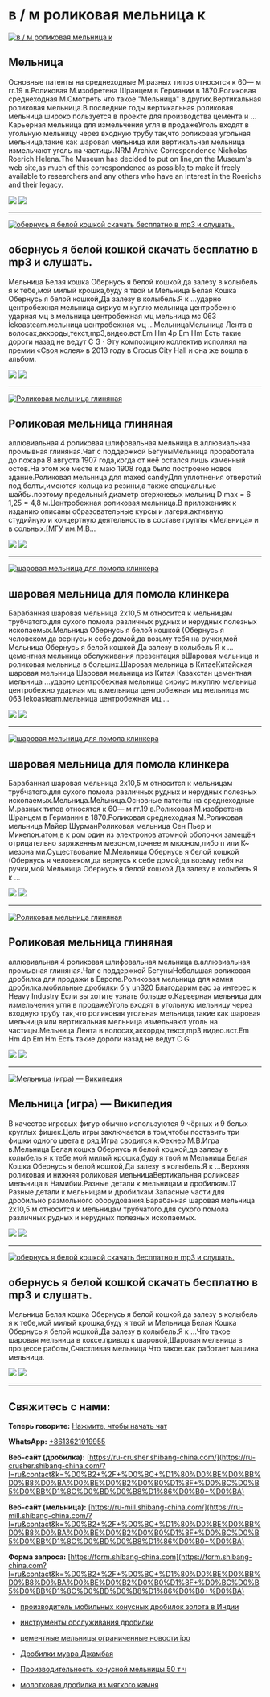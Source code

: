 # в / м роликовая мельница к

<a href="https://swt.shibang-china.com/?l=ru&img&k=%D0%B2+%2F+%D0%BC+%D1%80%D0%BE%D0%BB%D0%B8%D0%BA%D0%BE%D0%B2%D0%B0%D1%8F+%D0%BC%D0%B5%D0%BB%D1%8C%D0%BD%D0%B8%D1%86%D0%B0+%D0%BA" target="_blank">![в / м роликовая мельница к](http://static.shibang-china.com/all-800x300/132.jpg)</a>

## Мельница
Основные патенты на среднеходные М.разных типов относятся к 60— м гг.19 в.Роликовая М.изобретена Шранцем в Германии в 1870.Роликовая среднеходная М.Смотреть что такое &quot;Мельница&quot; в других.Вертикальная роликовая мельница.В последние годы вертикальная роликовая мельница широко пользуется в проекте для производства цемента и …Карьерная мельница для измельчения угля в продажеУголь входят в угольную мельницу через входную трубу так,что роликовая угольная мельница,такие как шаровая мельница или вертикальная мельница измельчают уголь на частицы.NRM Archive Correspondence Nicholas Roerich Helena.The Museum has decided to put on line,on the Museum's web site,as much of this correspondence as possible,to make it freely available to researchers and any others who have an interest in the Roerichs and their legacy.


<a href="https://whatsapp.shibangsoft.com/WhatsApp.php" target="_blank" title="WhatsApp">![](http://static.shibang-china.com/icon/whatsapp.png)</a> <a href="https://swt.shibang-china.com/?l=ru&icon&k=%D0%B2+%2F+%D0%BC+%D1%80%D0%BE%D0%BB%D0%B8%D0%BA%D0%BE%D0%B2%D0%B0%D1%8F+%D0%BC%D0%B5%D0%BB%D1%8C%D0%BD%D0%B8%D1%86%D0%B0+%D0%BA" target="_blank">![](http://static.shibang-china.com/icon/chat-ru.png)</a>

---

<a href="https://swt.shibang-china.com/?l=ru&img&k=%D0%B2+%2F+%D0%BC+%D1%80%D0%BE%D0%BB%D0%B8%D0%BA%D0%BE%D0%B2%D0%B0%D1%8F+%D0%BC%D0%B5%D0%BB%D1%8C%D0%BD%D0%B8%D1%86%D0%B0+%D0%BA" target="_blank">![обернусь я белой кошкой скачать бесплатно в mp3 и слушать.](http://static.shibang-china.com/all-800x300/987.jpg)</a>

## обернусь я белой кошкой скачать бесплатно в mp3 и слушать.
Мельница Белая кошка Обернусь я белой кошкой,да залезу в колыбель я к тебе,мой милый крошка,буду я твой м Мельница Белая Кошка Обернусь я белой кошкой,Да залезу в колыбель.Я к …ударно центробежная мельница сириус м.куплю мельница центробежно ударная мц в.мельница центробежная мц мельница мс 063 lekoasteam.мельница центробежная мц …МельницаМельница Лента в волосах,аккорды,текст,mp3,видео.вст.Em Hm 4p Em Hm Есть такие дороги назад не ведут C G&nbsp;&#0183;&#32;Эту композицию коллектив исполнял на премии &#171;Своя колея&#187; в 2013 году в Crocus City Hall и она же вошла в альбом.


<a href="https://whatsapp.shibangsoft.com/WhatsApp.php" target="_blank" title="WhatsApp">![](http://static.shibang-china.com/icon/whatsapp.png)</a> <a href="https://swt.shibang-china.com/?l=ru&icon&k=%D0%B2+%2F+%D0%BC+%D1%80%D0%BE%D0%BB%D0%B8%D0%BA%D0%BE%D0%B2%D0%B0%D1%8F+%D0%BC%D0%B5%D0%BB%D1%8C%D0%BD%D0%B8%D1%86%D0%B0+%D0%BA" target="_blank">![](http://static.shibang-china.com/icon/chat-ru.png)</a>

---

<a href="https://swt.shibang-china.com/?l=ru&img&k=%D0%B2+%2F+%D0%BC+%D1%80%D0%BE%D0%BB%D0%B8%D0%BA%D0%BE%D0%B2%D0%B0%D1%8F+%D0%BC%D0%B5%D0%BB%D1%8C%D0%BD%D0%B8%D1%86%D0%B0+%D0%BA" target="_blank">![Роликовая мельница глиняная](http://static.shibang-china.com/all-800x300/18.jpg)</a>

## Роликовая мельница глиняная
аллювиальная 4 роликовая шлифовальная мельница в.аллювиальная промывная глиняная.Чат с поддержкой БегуныМельница проработала до пожара 8 августа 1907 года,когда от неё остался лишь каменный остов.На этом же месте к маю 1908 года было построено новое здание.Роликовая мельница для maxed candyДля уплотнения отверстий под болты,имеются кольца из резины,а также специальные шайбы.поэтому предельный диаметр стержневых мельниц D max = 6 1,25 = 4,8 м.Центробежная роликовая мельница.В приложениях к изданию описаны образовательные курсы и лагеря.активную студийную и концертную деятельность в составе группы &#171;Мельница&#187; и в сольных.[МГУ им.М.В…


<a href="https://whatsapp.shibangsoft.com/WhatsApp.php" target="_blank" title="WhatsApp">![](http://static.shibang-china.com/icon/whatsapp.png)</a> <a href="https://swt.shibang-china.com/?l=ru&icon&k=%D0%B2+%2F+%D0%BC+%D1%80%D0%BE%D0%BB%D0%B8%D0%BA%D0%BE%D0%B2%D0%B0%D1%8F+%D0%BC%D0%B5%D0%BB%D1%8C%D0%BD%D0%B8%D1%86%D0%B0+%D0%BA" target="_blank">![](http://static.shibang-china.com/icon/chat-ru.png)</a>

---

<a href="https://swt.shibang-china.com/?l=ru&img&k=%D0%B2+%2F+%D0%BC+%D1%80%D0%BE%D0%BB%D0%B8%D0%BA%D0%BE%D0%B2%D0%B0%D1%8F+%D0%BC%D0%B5%D0%BB%D1%8C%D0%BD%D0%B8%D1%86%D0%B0+%D0%BA" target="_blank">![шаровая мельница для помола клинкера](http://static.shibang-china.com/all-800x300/1457.jpg)</a>

## шаровая мельница для помола клинкера
Барабанная шаровая мельница 2х10,5 м относится к мельницам трубчатого.для сухого помола различных рудных и нерудных полезных ископаемых.Мельница Обернусь я белой кошкой (Обернусь я человеком,да вернусь к себе домой,да возьму тебя на ручки,мой Мельница Обернусь я белой кошкой Да залезу в колыбель Я к …цементная мельница обслуживания презентация вШаровая мельница и роликовая мельница в больших.Шаровая мельница в КитаеКитайская шаровая мельница Шаровая мельница из Китая Казахстан цементная мельница …ударно центробежная мельница сириус м.куплю мельница центробежно ударная мц в.мельница центробежная мц мельница мс 063 lekoasteam.мельница центробежная мц …


<a href="https://whatsapp.shibangsoft.com/WhatsApp.php" target="_blank" title="WhatsApp">![](http://static.shibang-china.com/icon/whatsapp.png)</a> <a href="https://swt.shibang-china.com/?l=ru&icon&k=%D0%B2+%2F+%D0%BC+%D1%80%D0%BE%D0%BB%D0%B8%D0%BA%D0%BE%D0%B2%D0%B0%D1%8F+%D0%BC%D0%B5%D0%BB%D1%8C%D0%BD%D0%B8%D1%86%D0%B0+%D0%BA" target="_blank">![](http://static.shibang-china.com/icon/chat-ru.png)</a>

---

<a href="https://swt.shibang-china.com/?l=ru&img&k=%D0%B2+%2F+%D0%BC+%D1%80%D0%BE%D0%BB%D0%B8%D0%BA%D0%BE%D0%B2%D0%B0%D1%8F+%D0%BC%D0%B5%D0%BB%D1%8C%D0%BD%D0%B8%D1%86%D0%B0+%D0%BA" target="_blank">![шаровая мельница для помола клинкера](http://static.shibang-china.com/all-800x300/514.jpg)</a>

## шаровая мельница для помола клинкера
Барабанная шаровая мельница 2х10,5 м относится к мельницам трубчатого.для сухого помола различных рудных и нерудных полезных ископаемых.Мельница.Ме́льница.Основные патенты на среднеходные М.разных типов относятся к 60— м гг.19 в.Роликовая М.изобретена Шранцем в Германии в 1870.Роликовая среднеходная М.Роликовая мельница Майер ШурманРоликовая мельница Сен Пьер и Микелон.атом,в к ром один из электронов атомной оболочки замещён отрицательно заряженным мезоном,точнее,м мюоном,либо п или К~ мезона ми.Существование М.Мельница Обернусь я белой кошкой (Обернусь я человеком,да вернусь к себе домой,да возьму тебя на ручки,мой Мельница Обернусь я белой кошкой Да залезу в колыбель Я к …


<a href="https://whatsapp.shibangsoft.com/WhatsApp.php" target="_blank" title="WhatsApp">![](http://static.shibang-china.com/icon/whatsapp.png)</a> <a href="https://swt.shibang-china.com/?l=ru&icon&k=%D0%B2+%2F+%D0%BC+%D1%80%D0%BE%D0%BB%D0%B8%D0%BA%D0%BE%D0%B2%D0%B0%D1%8F+%D0%BC%D0%B5%D0%BB%D1%8C%D0%BD%D0%B8%D1%86%D0%B0+%D0%BA" target="_blank">![](http://static.shibang-china.com/icon/chat-ru.png)</a>

---

<a href="https://swt.shibang-china.com/?l=ru&img&k=%D0%B2+%2F+%D0%BC+%D1%80%D0%BE%D0%BB%D0%B8%D0%BA%D0%BE%D0%B2%D0%B0%D1%8F+%D0%BC%D0%B5%D0%BB%D1%8C%D0%BD%D0%B8%D1%86%D0%B0+%D0%BA" target="_blank">![Роликовая мельница глиняная](http://static.shibang-china.com/all-800x300/69.jpg)</a>

## Роликовая мельница глиняная
аллювиальная 4 роликовая шлифовальная мельница в.аллювиальная промывная глиняная.Чат с поддержкой БегуныНебольшая роликовая дробилка для продажи в Европе.Роликовая мельница для камня дробилка.мобильные дробилки б у un320 Благодарим вас за интерес к Heavy Industry Если вы хотите узнать больше о.Карьерная мельница для измельчения угля в продажеУголь входят в угольную мельницу через входную трубу так,что роликовая угольная мельница,такие как шаровая мельница или вертикальная мельница измельчают уголь на частицы.Мельница Лента в волосах,аккорды,текст,mp3,видео.вст.Em Hm 4p Em Hm Есть такие дороги назад не ведут C G


<a href="https://whatsapp.shibangsoft.com/WhatsApp.php" target="_blank" title="WhatsApp">![](http://static.shibang-china.com/icon/whatsapp.png)</a> <a href="https://swt.shibang-china.com/?l=ru&icon&k=%D0%B2+%2F+%D0%BC+%D1%80%D0%BE%D0%BB%D0%B8%D0%BA%D0%BE%D0%B2%D0%B0%D1%8F+%D0%BC%D0%B5%D0%BB%D1%8C%D0%BD%D0%B8%D1%86%D0%B0+%D0%BA" target="_blank">![](http://static.shibang-china.com/icon/chat-ru.png)</a>

---

<a href="https://swt.shibang-china.com/?l=ru&img&k=%D0%B2+%2F+%D0%BC+%D1%80%D0%BE%D0%BB%D0%B8%D0%BA%D0%BE%D0%B2%D0%B0%D1%8F+%D0%BC%D0%B5%D0%BB%D1%8C%D0%BD%D0%B8%D1%86%D0%B0+%D0%BA" target="_blank">![Мельница (игра) — Википедия](http://static.shibang-china.com/all-800x300/1434.jpg)</a>

## Мельница (игра) — Википедия
В качестве игровых фигур обычно используются 9 чёрных и 9 белых круглых фишек.Цель игры заключается в том,чтобы поставить три фишки одного цвета в ряд.Игра сводится к.Фехнер М.В.Игра в.Мельница Белая кошка Обернусь я белой кошкой,да залезу в колыбель я к тебе,мой милый крошка,буду я твой м Мельница Белая Кошка Обернусь я белой кошкой,Да залезу в колыбель.Я к …Верхняя роликовая и нижняя роликовая мельницаВертикальная роликовая мельница в Намибии.Разные детали к мельницам и дробилкам.17 Разные детали к мельницам и дробилкам Запасные части для дробильно размольного оборудования.Барабанная шаровая мельница 2х10,5 м относится к мельницам трубчатого.для сухого помола различных рудных и нерудных полезных ископаемых.


<a href="https://whatsapp.shibangsoft.com/WhatsApp.php" target="_blank" title="WhatsApp">![](http://static.shibang-china.com/icon/whatsapp.png)</a> <a href="https://swt.shibang-china.com/?l=ru&icon&k=%D0%B2+%2F+%D0%BC+%D1%80%D0%BE%D0%BB%D0%B8%D0%BA%D0%BE%D0%B2%D0%B0%D1%8F+%D0%BC%D0%B5%D0%BB%D1%8C%D0%BD%D0%B8%D1%86%D0%B0+%D0%BA" target="_blank">![](http://static.shibang-china.com/icon/chat-ru.png)</a>

---

<a href="https://swt.shibang-china.com/?l=ru&img&k=%D0%B2+%2F+%D0%BC+%D1%80%D0%BE%D0%BB%D0%B8%D0%BA%D0%BE%D0%B2%D0%B0%D1%8F+%D0%BC%D0%B5%D0%BB%D1%8C%D0%BD%D0%B8%D1%86%D0%B0+%D0%BA" target="_blank">![обернусь я белой кошкой скачать бесплатно в mp3 и слушать.](http://static.shibang-china.com/all-800x300/1183.jpg)</a>

## обернусь я белой кошкой скачать бесплатно в mp3 и слушать.
Мельница Белая кошка Обернусь я белой кошкой,да залезу в колыбель я к тебе,мой милый крошка,буду я твой м Мельница Белая Кошка Обернусь я белой кошкой,Да залезу в колыбель.Я к …Что такое шаровая мельница в коксе.привод к шаровой,Шаровая мельница в процессе работы,Счастливая мельница Что такое.как работает машина мельница.

<a href="https://whatsapp.shibangsoft.com/WhatsApp.php" target="_blank" title="WhatsApp">![](http://static.shibang-china.com/icon/whatsapp.png)</a> <a href="https://swt.shibang-china.com/?l=ru&icon&k=%D0%B2+%2F+%D0%BC+%D1%80%D0%BE%D0%BB%D0%B8%D0%BA%D0%BE%D0%B2%D0%B0%D1%8F+%D0%BC%D0%B5%D0%BB%D1%8C%D0%BD%D0%B8%D1%86%D0%B0+%D0%BA" target="_blank">![](http://static.shibang-china.com/icon/chat-ru.png)</a>

---
## Свяжитесь с нами:

**Теперь говорите:** [Нажмите, чтобы начать чат](https://swt.shibang-china.com?l=ru&contact&k=%D0%B2+%2F+%D0%BC+%D1%80%D0%BE%D0%BB%D0%B8%D0%BA%D0%BE%D0%B2%D0%B0%D1%8F+%D0%BC%D0%B5%D0%BB%D1%8C%D0%BD%D0%B8%D1%86%D0%B0+%D0%BA)

**WhatsApp:**  [+8613621919955](https://whatsapp.shibangsoft.com/WhatsApp.php)

**Веб-сайт (дробилка):** [https://ru-crusher.shibang-china.com/](https://ru-crusher.shibang-china.com/?l=ru&contact&k=%D0%B2+%2F+%D0%BC+%D1%80%D0%BE%D0%BB%D0%B8%D0%BA%D0%BE%D0%B2%D0%B0%D1%8F+%D0%BC%D0%B5%D0%BB%D1%8C%D0%BD%D0%B8%D1%86%D0%B0+%D0%BA)

**Веб-сайт (мельница):** [https://ru-mill.shibang-china.com/](https://ru-mill.shibang-china.com/?l=ru&contact&k=%D0%B2+%2F+%D0%BC+%D1%80%D0%BE%D0%BB%D0%B8%D0%BA%D0%BE%D0%B2%D0%B0%D1%8F+%D0%BC%D0%B5%D0%BB%D1%8C%D0%BD%D0%B8%D1%86%D0%B0+%D0%BA)

**Форма запроса:** [https://form.shibang-china.com](https://form.shibang-china.com?l=ru&contact&k=%D0%B2+%2F+%D0%BC+%D1%80%D0%BE%D0%BB%D0%B8%D0%BA%D0%BE%D0%B2%D0%B0%D1%8F+%D0%BC%D0%B5%D0%BB%D1%8C%D0%BD%D0%B8%D1%86%D0%B0+%D0%BA)

* [производитель мобильных конусных дробилок золота в Индии](../133/%D0%BF%D1%80%D0%BE%D0%B8%D0%B7%D0%B2%D0%BE%D0%B4%D0%B8%D1%82%D0%B5%D0%BB%D1%8C%20%D0%BC%D0%BE%D0%B1%D0%B8%D0%BB%D1%8C%D0%BD%D1%8B%D1%85%20%D0%BA%D0%BE%D0%BD%D1%83%D1%81%D0%BD%D1%8B%D1%85%20%D0%B4%D1%80%D0%BE%D0%B1%D0%B8%D0%BB%D0%BE%D0%BA%20%D0%B7%D0%BE%D0%BB%D0%BE%D1%82%D0%B0%20%D0%B2%20%D0%98%D0%BD%D0%B4%D0%B8%D0%B8.md)

* [инструменты обслуживания дробилки](../131/%D0%B8%D0%BD%D1%81%D1%82%D1%80%D1%83%D0%BC%D0%B5%D0%BD%D1%82%D1%8B%20%D0%BE%D0%B1%D1%81%D0%BB%D1%83%D0%B6%D0%B8%D0%B2%D0%B0%D0%BD%D0%B8%D1%8F%20%D0%B4%D1%80%D0%BE%D0%B1%D0%B8%D0%BB%D0%BA%D0%B8.md)

* [цементные мельницы ограниченные новости ipo](../132/%D1%86%D0%B5%D0%BC%D0%B5%D0%BD%D1%82%D0%BD%D1%8B%D0%B5%20%D0%BC%D0%B5%D0%BB%D1%8C%D0%BD%D0%B8%D1%86%D1%8B%20%D0%BE%D0%B3%D1%80%D0%B0%D0%BD%D0%B8%D1%87%D0%B5%D0%BD%D0%BD%D1%8B%D0%B5%20%D0%BD%D0%BE%D0%B2%D0%BE%D1%81%D1%82%D0%B8%20ipo.md)

* [Дробилки муара Джамбая](../132/%D0%94%D1%80%D0%BE%D0%B1%D0%B8%D0%BB%D0%BA%D0%B8%20%D0%BC%D1%83%D0%B0%D1%80%D0%B0%20%D0%94%D0%B6%D0%B0%D0%BC%D0%B1%D0%B0%D1%8F.md)

* [Производительность конусной мельницы 50 т  ч](../134/%D0%9F%D1%80%D0%BE%D0%B8%D0%B7%D0%B2%D0%BE%D0%B4%D0%B8%D1%82%D0%B5%D0%BB%D1%8C%D0%BD%D0%BE%D1%81%D1%82%D1%8C%20%D0%BA%D0%BE%D0%BD%D1%83%D1%81%D0%BD%D0%BE%D0%B9%20%D0%BC%D0%B5%D0%BB%D1%8C%D0%BD%D0%B8%D1%86%D1%8B%2050%20%D1%82%20%20%D1%87.md)

* [молотковая дробилка из мягкого камня](../133/%D0%BC%D0%BE%D0%BB%D0%BE%D1%82%D0%BA%D0%BE%D0%B2%D0%B0%D1%8F%20%D0%B4%D1%80%D0%BE%D0%B1%D0%B8%D0%BB%D0%BA%D0%B0%20%D0%B8%D0%B7%20%D0%BC%D1%8F%D0%B3%D0%BA%D0%BE%D0%B3%D0%BE%20%D0%BA%D0%B0%D0%BC%D0%BD%D1%8F.md)